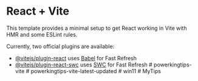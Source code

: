 # React + Vite

This template provides a minimal setup to get React working in Vite with HMR and some ESLint rules.

Currently, two official plugins are available:

- [@vitejs/plugin-react](https://github.com/vitejs/vite-plugin-react/blob/main/packages/plugin-react/README.md) uses [Babel](https://babeljs.io/) for Fast Refresh
- [@vitejs/plugin-react-swc](https://github.com/vitejs/vite-plugin-react-swc) uses [SWC](https://swc.rs/) for Fast Refresh
#   p o w e r k i n g t i p s - v i t e  
 #   p o w e r k i n g t i p s - v i t e - l a t e s t - u p d a t e d  
 #   w i n 1 1  
 #   M y T i p s  
 